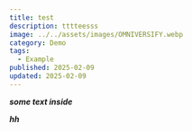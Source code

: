 ```yaml
---
title: test
description: tttteesss
image: ../../assets/images/OMNIVERSIFY.webp
category: Demo
tags:
  - Example
published: 2025-02-09
updated: 2025-02-09
---
```

**_some text inside_**

**_hh_**